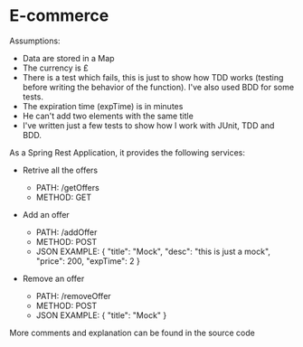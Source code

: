 # E-commerce

Assumptions:
- Data are stored in a Map
- The currency is £
- There is a test which fails, this is just to show how TDD works (testing before writing the behavior of the function). I've also used BDD for some tests.
- The expiration time (expTime) is in minutes
- He can't add two elements with the same title
- I've written just a few tests to show how I work with JUnit, TDD and BDD.

As a Spring Rest Application, it provides the following services:

- Retrive all the offers
    - PATH: /getOffers 
    - METHOD: GET
 
- Add an offer
    - PATH: /addOffer
    - METHOD: POST
    - JSON EXAMPLE:   {
        "title": "Mock",
        "desc": "this is just a mock",
        "price": 200,
        "expTime": 2
   }

- Remove an offer
    - PATH: /removeOffer
    - METHOD: POST
    - JSON EXAMPLE:    {
        "title": "Mock"
    }

More comments and explanation can be found in the source code
